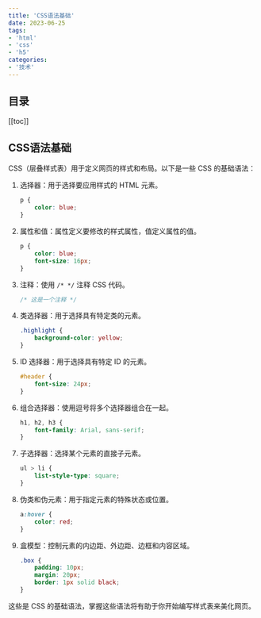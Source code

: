 ```yaml
---
title: 'CSS语法基础'
date: 2023-06-25
tags:
- 'html'
- 'css'
- 'h5'
categories:
- '技术'
---
```

## 目录
[[toc]]

## CSS语法基础
 
CSS（层叠样式表）用于定义网页的样式和布局。以下是一些 CSS 的基础语法：

1. 选择器：用于选择要应用样式的 HTML 元素。
   ```css
   p {
       color: blue;
   }
   ```

2. 属性和值：属性定义要修改的样式属性，值定义属性的值。
   ```css
   p {
       color: blue;
       font-size: 16px;
   }
   ```

3. 注释：使用 `/* */` 注释 CSS 代码。
   ```css
   /* 这是一个注释 */
   ```

4. 类选择器：用于选择具有特定类的元素。
   ```css
   .highlight {
       background-color: yellow;
   }
   ```

5. ID 选择器：用于选择具有特定 ID 的元素。
   ```css
   #header {
       font-size: 24px;
   }
   ```

6. 组合选择器：使用逗号将多个选择器组合在一起。
   ```css
   h1, h2, h3 {
       font-family: Arial, sans-serif;
   }
   ```

7. 子选择器：选择某个元素的直接子元素。
   ```css
   ul > li {
       list-style-type: square;
   }
   ```

8. 伪类和伪元素：用于指定元素的特殊状态或位置。
   ```css
   a:hover {
       color: red;
   }
   ```

9. 盒模型：控制元素的内边距、外边距、边框和内容区域。
   ```css
   .box {
       padding: 10px;
       margin: 20px;
       border: 1px solid black;
   }
   ```

这些是 CSS 的基础语法，掌握这些语法将有助于你开始编写样式表来美化网页。